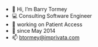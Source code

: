 - 👋 Hi, I’m Barry Tormey
- 💻 Consulting Software Engineer
- 🔨 working on Patient Access
- 👴 since May 2014
- 📫 btormey@imprivata.com

<!---
barry-tormey-imprivata/barry-tormey-imprivata is a ✨ special ✨ repository because its `README.md` (this file) appears on your GitHub profile.
You can click the Preview link to take a look at your changes.
--->
